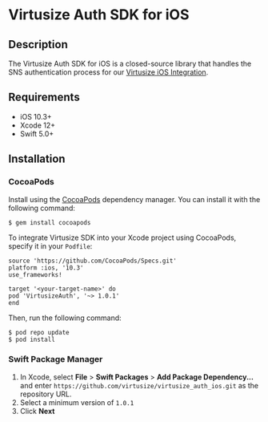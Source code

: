 # Virtusize Auth SDK for iOS

## Description

The Virtusize Auth SDK for iOS is a closed-source library that handles the SNS authentication process for our [Virtusize iOS Integration](https://github.com/virtusize/integration_ios).



## Requirements

- iOS 10.3+
- Xcode 12+
- Swift 5.0+



## Installation

### CocoaPods

Install using the [CocoaPods](https://cocoapods.org/) dependency manager. You can install it with the following command:

```
$ gem install cocoapods
```

To integrate Virtusize SDK into your Xcode project using CocoaPods, specify it in your `Podfile`:

```
source 'https://github.com/CocoaPods/Specs.git'
platform :ios, '10.3'
use_frameworks!

target '<your-target-name>' do
pod 'VirtusizeAuth', '~> 1.0.1'
end
```

Then, run the following command:

```
$ pod repo update
$ pod install
```

### Swift Package Manager

1. In Xcode, select **File** > **Swift Packages** > **Add Package Dependency...** and enter `https://github.com/virtusize/virtusize_auth_ios.git` as the repository URL.
2. Select a minimum version of `1.0.1`
3. Click **Next**

